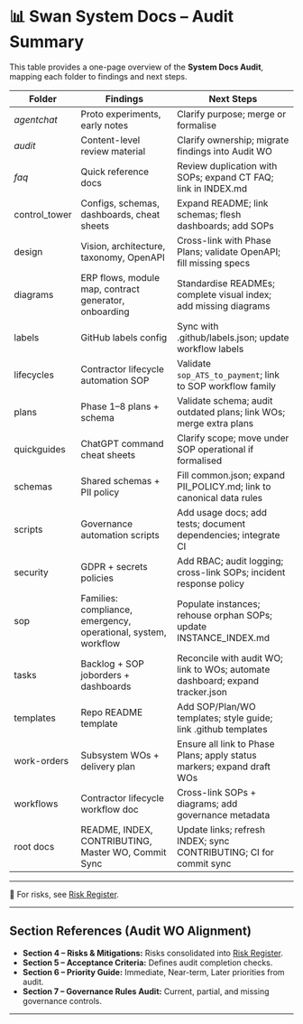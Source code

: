 # 📊 Swan System Docs – Audit Summary

This table provides a one-page overview of the **System Docs Audit**, mapping each folder to findings and next steps.

| Folder | Findings | Next Steps |
|--------|----------|------------|
| _agentchat_ | Proto experiments, early notes | Clarify purpose; merge or formalise |
| _audit_ | Content-level review material | Clarify ownership; migrate findings into Audit WO |
| _faq_ | Quick reference docs | Review duplication with SOPs; expand CT FAQ; link in INDEX.md |
| control_tower | Configs, schemas, dashboards, cheat sheets | Expand README; link schemas; flesh dashboards; add SOPs |
| design | Vision, architecture, taxonomy, OpenAPI | Cross-link with Phase Plans; validate OpenAPI; fill missing specs |
| diagrams | ERP flows, module map, contract generator, onboarding | Standardise READMEs; complete visual index; add missing diagrams |
| labels | GitHub labels config | Sync with .github/labels.json; update workflow labels |
| lifecycles | Contractor lifecycle automation SOP | Validate `sop_ATS_to_payment`; link to SOP workflow family |
| plans | Phase 1–8 plans + schema | Validate schema; audit outdated plans; link WOs; merge extra plans |
| quickguides | ChatGPT command cheat sheets | Clarify scope; move under SOP operational if formalised |
| schemas | Shared schemas + PII policy | Fill common.json; expand PII_POLICY.md; link to canonical data rules |
| scripts | Governance automation scripts | Add usage docs; add tests; document dependencies; integrate CI |
| security | GDPR + secrets policies | Add RBAC; audit logging; cross-link SOPs; incident response policy |
| sop | Families: compliance, emergency, operational, system, workflow | Populate instances; rehouse orphan SOPs; update INSTANCE_INDEX.md |
| tasks | Backlog + SOP joborders + dashboards | Reconcile with audit WO; link to WOs; automate dashboard; expand tracker.json |
| templates | Repo README template | Add SOP/Plan/WO templates; style guide; link .github templates |
| work-orders | Subsystem WOs + delivery plan | Ensure all link to Phase Plans; apply status markers; expand draft WOs |
| workflows | Contractor lifecycle workflow doc | Cross-link SOPs + diagrams; add governance metadata |
| root docs | README, INDEX, CONTRIBUTING, Master WO, Commit Sync | Update links; refresh INDEX; sync CONTRIBUTING; CI for commit sync |

---
📌 For risks, see [Risk Register](risk_register.md).


---
## Section References (Audit WO Alignment)

- **Section 4 – Risks & Mitigations:** Risks consolidated into [Risk Register](risk_register.md).
- **Section 5 – Acceptance Criteria:** Defines audit completion checks.
- **Section 6 – Priority Guide:** Immediate, Near-term, Later priorities from audit.
- **Section 7 – Governance Rules Audit:** Current, partial, and missing governance controls.

---
